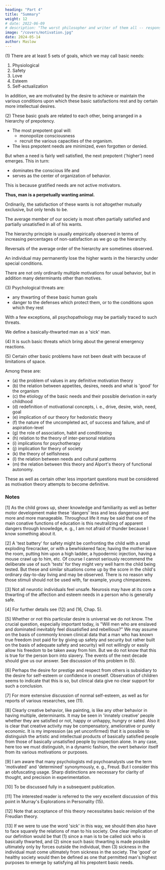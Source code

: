 ```yaml
---
heading: "Part 4"
title: "Summary"
weight: 12
# date: 2022-06-09
# description: "The worst philosopher and writer of them all -- responsible for a materialist philosophy that led to so much death and suffering around the world"
image: "/covers/motivation.jpg"
date: 2024-05-14
author: Maslow
---
```



(1) There are at least 5 sets of goals, which we may call basic needs:

1. Physiological
2. Safety
3. Love
4. Esteem
5. Self-actualization

In addition, we are motivated by the desire to achieve or maintain the various conditions upon which these basic satisfactions rest and by certain more intellectual desires.

(2) These basic goals are related to each other, being arranged in a hierarchy of prepotency. 

- The most prepotent goal will:
  - monopolize consciousness 
  <!-- - tend of itself to organize the  -->
  - recruit the various capacities of the organism.
- The less prepotent needs are minimized, even forgotten or denied. 

But when a need is fairly well satisfied, the next prepotent ('higher') need emerges. This in turn:
- dominates the conscious life and
- serves as the center of organization of behavior.

This is because gratified needs are not active motivators.

**Thus, man is a perpetually wanting animal.** 

Ordinarily, the satisfaction of these wants is not altogether mutually exclusive, but only tends to be. 

The average member of our society is most often partially satisfied and partially unsatisfied in all of his wants.

The hierarchy principle is usually empirically observed in terms of increasing percentages of non-satisfaction as we go up the hierarchy. 

Reversals of the average order of the hierarchy are sometimes observed.

An individual may permanently lose the higher wants in the hierarchy under special conditions.

There are not only ordinarily multiple motivations for usual behavior, but in addition many determinants other than motives.

(3) Psychological threats are:
- any thwarting of these basic human goals
- danger to the defenses which protect them, or to the conditions upon which they rest

With a few exceptions, all psychopathology may be partially traced to such threats.

We define a basically-thwarted man as a 'sick' man.

(4) It is such basic threats which bring about the general emergency reactions.

(5) Certain other basic problems have not been dealt with because of limitations of space.

Among these are:
- (a) the problem of values in any definitive motivation theory
- (b) the relation between appetites, desires, needs and what is 'good' for the organism
- (c) the etiology of the basic needs and their possible derivation in early childhood
- (d) redefinition of motivational concepts, i. e., drive, desire, wish, need, goal
- (e) implication of our theory for hedonistic theory
- (f) the nature of the uncompleted act, of success and failure, and of aspiration-level
- (g) the role of association, habit and conditioning
- (h) relation to the theory of inter-personal relations
- (i) implications for psychotherapy
- (j) implication for theory of society
- (k) the theory of selfishness
- (l) the relation between needs and cultural patterns
- (m) the relation between this theory and Alport's theory of functional autonomy. 

These as well as certain other less important questions must be considered as motivation theory attempts to become definitive.


### Notes

[1] As the child grows up, sheer knowledge and familiarity as well as better motor development make these 'dangers' less and less dangerous and more and more manageable. Throughout life it may be said that one of the main conative functions of education is this neutralizing of apparent dangers through knowledge, e. g., I am not afraid of thunder because I know something about it.

[2] A 'test battery' for safety might be confronting the child with a small exploding firecracker, or with a bewhiskered face; having the mother leave the room, putting him upon a high ladder, a hypodermic injection, having a mouse crawl up to him, etc. Of course I cannot seriously recommend the deliberate use of such 'tests' for they might very well harm the child being tested. But these and similar situations come up by the score in the child's ordinary day-to-day living and may be observed. There is no reason why those stimuli should not be used with, far example, young chimpanzees.

[3] Not all neurotic individuals feel unsafe. Neurosis may have at its core a thwarting of the affection and esteem needs in a person who is generally safe.

[4] For further details see (12) and (16, Chap. 5).

[5] Whether or not this particular desire is universal we do not know. The crucial question, especially important today, is "Will men who are enslaved and dominated inevitably feel dissatisfied and rebellious?" We may assume on the basis of commonly known clinical data that a man who has known true freedom (not paid for by giving up safety and security but rather built on the basis of adequate safety and security) will not willingly or easily allow his freedom to be taken away from him. But we do not know that this is true for the person born into slavery. The events of the next decade should give us our answer. See discussion of this problem in (5).

[6] Perhaps the desire for prestige and respect from others is subsidiary to the desire for self-esteem or confidence in oneself. Observation of children seems to indicate that this is so, but clinical data give no clear support for such a conclusion.

[7] For more extensive discussion of normal self-esteem, as well as for reports of various researches, see (11).

[8] Clearly creative behavior, like painting, is like any other behavior in having multiple, determinants. It may be seen in 'innately creative' people whether they are satisfied or not, happy or unhappy, hungry or sated. Also it is clear that creative activity may be compensatory, ameliorative or purely economic. It is my impression (as yet unconfirmed) that it is possible to distinguish the artistic and intellectual products of basically satisfied people from those of basically unsatisfied people by inspection alone. In any case, here too we must distinguish, in a dynamic fashion, the overt behavior itself from its various motivations or purposes.

[9] I am aware that many psychologists md psychoanalysts use the term 'motivated' and 'determined' synonymously, e. g., Freud. But I consider this an obfuscating usage. Sharp distinctions are necessary for clarity of thought, and precision in experimentation.

[10] To be discussed fully in a subsequent publication.

[11] The interested reader is referred to the very excellent discussion of this point in Murray's Explorations in Personality (15).

[12] Note that acceptance of this theory necessitates basic revision of the Freudian theory.

[13] If we were to use the word 'sick' in this way, we should then also have to face squarely the relations of man to his society. One clear implication of our definition would be that (1) since a man is to be called sick who is basically thwarted, and (2) since such basic thwarting is made possible ultimately only by forces outside the individual, then (3) sickness in the individual must come ultimately from sickness in the society. The 'good' or healthy society would then be defined as one that permitted man's highest purposes to emerge by satisfying all his prepotent basic needs.
 

<!-- References

1. ADLER, A. Social interest. London: Faber & Faber, 1938.

2. CANNON, W. B. Wisdom of the body. New York: Norton, 1932.

3. FREUD, A. The ego and the mechanisms of defense. London: Hogarth, 1937.

4. FREUD, S. New introductory lectures on psychoanalysis. New York: Norton, 1933.

5. FROMM, E. Escape from freedom. New York: Farrar and Rinehart, 1941.

6. GOLDSTEIN, K. The organism. New York: American Book Co., 1939.

7. HORNEY, K. The neurotic personality of our time. New York: Norton, 1937.

8. KARDINER, A. The traumatic neuroses of war. New York: Hoeber, 1941.

9. LEVY, D. M.  Primary affect hunger. Amer. J. Psychiat., 1937, 94, 643-652.

10. MASLOW, A. H. Conflict, frustration, and the theory of threat. J. abnorm. (soc.) Psychol., 1943, 38, 81-86.

11. ----------. Dominance, personality and social behavior in women. J. soc. Psychol., 1939, 10, 3-39.

12. ----------. The dynamics of psychological security-insecurity. Character & Pers., 1942, 10, 331-344.

13. ----------. A preface to motivation theory. Psychosomatic Med., 1943, 5, 85-92.

14. ----------. & MITTLEMANN, B. Principles of abnormal psychology. New York: Harper & Bros., 1941.

15. MURRAY, H. A., et al. Explorations in Personality. New York: Oxford University Press, 1938.

16. PLANT, J. Personality and the cultural pattern. New York: Commonwealth Fund, 1937.

17. SHIRLEY, M. Children's adjustments to a strange situation. J. abrnorm. (soc.) Psychol., 1942, 37, 201-217.

18. TOLMAN, E. C. Purposive behavior in animals and men. New York: Century, 1932.

19. WERTHEIMER, M. Unpublished lectures at the New School for Social Research.

20. YOUNG, P. T. Motivation of behavior. New York: John Wiley & Sons, 1936.

21. ----------. The experimental analysis of appetite. Psychol. Bull., 1941, 38, 129-164.


 
 
 
  -->